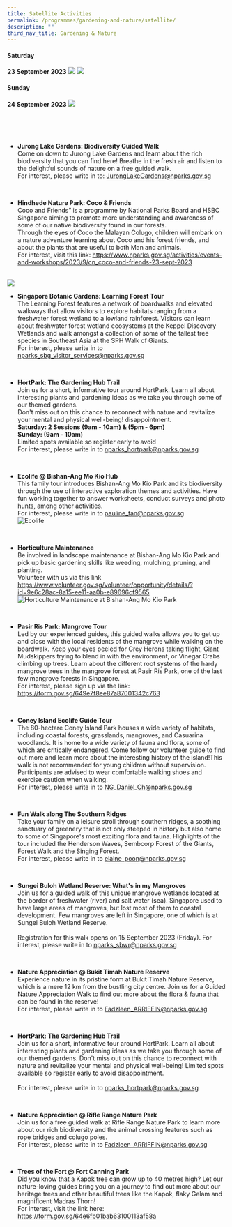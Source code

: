 ```yaml
---
title: Satellite Activities
permalink: /programmes/gardening-and-nature/satellite/
description: ""
third_nav_title: Gardening & Nature
---
```

#### Saturday <br>
**23 September 2023**
![](/images/sat%20of%20g&amp;n%201.jpg)
![](/images/sat%20of%20g&amp;n2.jpg)


#### Sunday <br>
**24 September 2023**
![](/images/sun%20of%20g&amp;n.jpg)

<br>
<br>

<br>

* **Jurong Lake Gardens: Biodiversity Guided Walk**<br> Come on down to Jurong Lake Gardens and learn about the rich biodiversity that you can find here! Breathe in the fresh air and listen to the delightful sounds of nature on a free guided walk. <br>
For interest, please write in to: JurongLakeGardens@nparks.gov.sg

<br>

* **Hindhede Nature Park: Coco &amp; Friends**<br> Coco and Friends” is a programme by National Parks Board and HSBC Singapore aiming to promote more understanding and awareness of some of our native biodiversity found in our forests. <br> Through the eyes of Coco the Malayan Colugo, children will embark on a nature adventure learning about Coco and his forest friends, and about the plants that are useful to both Man and animals.<br> For interest, visit this link: https://www.nparks.gov.sg/activities/events-and-workshops/2023/9/cn_coco-and-friends-23-sept-2023

<br> ![](/images/coco%20&amp;%20friends.png)
<br>


* **Singapore Botanic Gardens: Learning Forest Tour**<br>The Learning Forest features a network of boardwalks and elevated walkways that allow visitors to explore habitats ranging from a freshwater forest wetland to a lowland rainforest. Visitors can learn about freshwater forest wetland ecosystems at the Keppel Discovery Wetlands and walk amongst a collection of some of the tallest tree species in Southeast Asia at the SPH Walk of Giants. <br> For interest, please write in to
nparks_sbg_visitor_services@nparks.gov.sg

<br>

* **HortPark: The Gardening Hub Trail**<br>Join us for a short, informative tour around HortPark. Learn all about interesting plants and gardening ideas as we take you through some of our themed gardens. <br> Don't miss out on this chance to reconnect with nature and revitalize your mental and physical well-being! disappointment. <br> **Saturday: 2 Sessions (9am - 10am) &amp; (5pm - 6pm)** <br> **Sunday: (9am - 10am)** <br> Limited spots available so register early to avoid 
<br> For interest, please write in to
nparks_hortpark@nparks.gov.sg

<br>

* **Ecolife @ Bishan-Ang Mo Kio Hub**<br>This family tour introduces Bishan-Ang Mo Kio Park and its biodiversity through the use of interactive exploration themes and activities. Have fun working together to answer worksheets, conduct surveys and photo hunts, among other activities. <br> For interest, please write in to pauline_tan@nparks.gov.sg <br>
![Ecolife](/images/ecolife%202.jpg)

<br>

* **Horticulture Maintenance**<br> Be involved in landscape maintenance at Bishan-Ang Mo Kio Park and pick up basic gardening skills like weeding, mulching, pruning, and planting. <br> Volunteer with us via this link https://www.volunteer.gov.sg/volunteer/opportunity/details/?id=9e6c28ac-8a15-ee11-aa0b-e89696cf9565
![Horticulture Maintenance at Bishan-Ang Mo Kio Park](/images/horticulture%20maintenance%20-%20bamkp.PNG)


<br>

* **Pasir Ris Park: Mangrove Tour**<br>Led by our experienced guides, this guided walks allows you to get up and close with the local residents of the mangrove while walking on the boardwalk. Keep your eyes peeled for Grey Herons taking flight, Giant Mudskippers trying to blend in with the environment, or Vinegar Crabs climbing up trees. Learn about the different root systems of the hardy mangrove trees in the mangrove forest at Pasir Ris Park, one of the last few mangrove forests in Singapore. <br> For interest, please sign up via the link:
https://form.gov.sg/649e7f8ee87a87001342c763

<br>

* **Coney Island Ecolife Guide Tour**<br>The 80-hectare Coney Island Park houses a wide variety of habitats, including coastal forests, grasslands, mangroves, and Casuarina woodlands. It is home to a wide variety of fauna and flora, some of which are critically endangered. Come follow our volunteer guide to find out more and learn more about the interesting history of the island!This walk is not recommended for young children without supervision. Participants are advised to wear comfortable walking shoes and exercise caution when walking. <br> For interest, please write in to NG_Daniel_Ch@nparks.gov.sg

<br>

* **Fun Walk along The Southern Ridges**<br>Take your family on a leisure stroll through southern ridges, a soothing sanctuary of greenery that is not only steeped in history but also home to some of Singapore's most exciting flora and fauna. Highlights of the tour included the Henderson Waves, Sembcorp Forest of the Giants, Forest Walk and the Singing Forest. <br> For interest, please write in to elaine_poon@nparks.gov.sg

<br>

* **Sungei Buloh Wetland Reserve: What's in my Mangroves**<br>Join us for a guided walk of this unique mangrove wetlands located at the border of freshwater (river) and salt water (sea). Singapore used to have large areas of mangroves, but lost most of them to coastal development. Few mangroves are left in Singapore, one of which is at Sungei Buloh Wetland Reserve. <br><br> Registration for this walk opens on 15 September 2023 (Friday). For interest, please write in to nparks_sbwr@nparks.gov.sg

<br>

* **Nature Appreciation @ Bukit Timah Nature Reserve**<br> Experience nature in its pristine form at Bukit Timah Nature Reserve, which is a mere 12 km from the bustling city centre. Join us for a Guided Nature Appreciation Walk to find out more about the flora &amp; fauna that can be found in the reserve! <br> For interest, please write in to Fadzleen_ARRIFFIN@nparks.gov.sg

<br>

* **HortPark: The Gardening Hub Trail**<br> Join us for a short, informative tour around HortPark. Learn all about interesting plants and gardening ideas as we take you through some of our themed gardens. Don't miss out on this chance to reconnect with nature and revitalize your mental and physical well-being! Limited spots available so register early to avoid disappointment. <br> <br> For interest, please write in to nparks_hortpark@nparks.gov.sg

<br>

* **Nature Appreciation @ Rifle Range Nature Park**<br>Join us for a free guided walk at Rifle Range Nature Park to learn more about our rich biodiversity and the animal crossing features such as rope bridges and colugo poles. <br> For interest, please write in to Fadzleen_ARRIFFIN@nparks.gov.sg

<br>

* **Trees of the Fort @ Fort Canning Park**<br>Did you know that a Kapok tree can grow up to 40 metres high? Let our nature-loving guides bring you on a journey to find out more about our heritage trees and other beautiful trees like the Kapok, flaky Gelam and magnificent Madras Thorn! <br> For interest, visit the link here: https://form.gov.sg/64e6fb01bab63100113af58a 
<br>

<br>

<br>
<br>